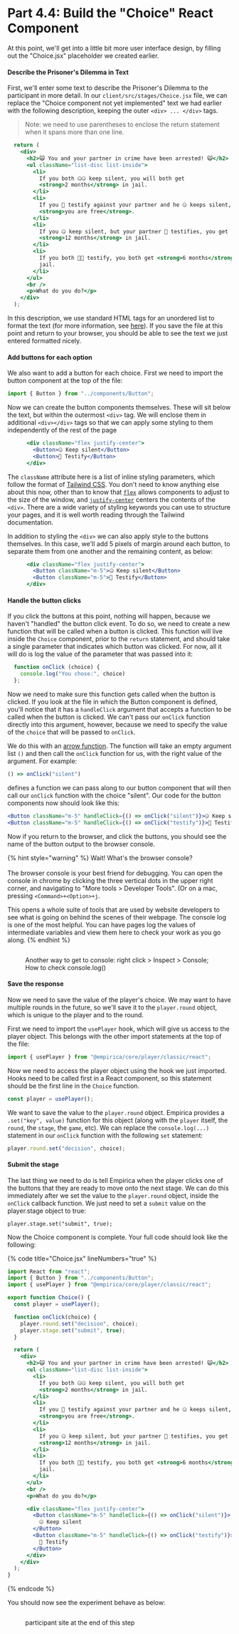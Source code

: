 # Part 4.4: Build the "Choice" React Component

At this point, we'll get into a little bit more user interface design, by filling out the "Choice.jsx" placeholder we created earlier.&#x20;

#### Describe the Prisoner's Dilemma in Text

First, we'll enter some text to describe the Prisoner's Dilemma to the participant in more detail. In our `client/src/stages/Choice.jsx` file, we can replace the  "Choice component not yet implemented" text we had earlier with the following description, keeping the outer `<div> ... </div>` tags.&#x20;

> Note: we need to use parentheses to enclose the return statement when it spans more than one line.

```jsx
  return (
    <div>
      <h2>🙀 You and your partner in crime have been arrested! 🙀</h2>
      <ul className="list-disc list-inside">
        <li>
          If you both 🤐🤐 keep silent, you will both get
          <strong>2 months</strong> in jail.
        </li>
        <li>
          If you 📣 testify against your partner and he 🤐 keeps silent,
          <strong>you are free</strong>.
        </li>
        <li>
          If you 🤐 keep silent, but your partner 📣 testifies, you get 
          <strong>12 months</strong> in jail.
        </li>
        <li>
          If you both 📣📣 testify, you both get <strong>6 months</strong> in
          jail.
        </li>
      </ul>
      <br />
      <p>What do you do?</p>
    </div>
  );

```

In this description, we use standard HTML tags for an unordered list to format the text (for more information, see [here](https://www.w3schools.com/html/default.asp)). If you save the file at this point and return to your browser, you should be able to see the text we just entered formatted nicely.

#### Add buttons for each option

We also want to add a button for each choice. First we need to import the button component at the top of the file:

```jsx
import { Button } from "../components/Button";
```

Now we can create the button components themselves. These will sit below the text, but within the outermost `<div>` tag. We will enclose them in additional `<div></div>` tags so that we can apply some styling to them independently of the rest of the page

```jsx
      <div className="flex justify-center">
        <Button>🤐 Keep silent</Button>
        <Button>📣 Testify</Button>
      </div>
```

The `className` attribute here is a list of inline styling parameters, which follow the format of [Tailwind CSS](https://tailwindcss.com/). You don't need to know anything else about this now, other than to know that [`flex`](https://tailwindcss.com/docs/flex) allows components to adjust to the size of the window, and [`justify-center`](https://tailwindcss.com/docs/justify-content#center) centers the contents of the `<div>`. There are a wide variety of styling keywords you can use to structure your pages, and it is well worth reading through the Tailwind documentation.

In addition to styling the `<div>` we can also apply style to the buttons themselves. In this case, we'll add 5 pixels of margin around each button, to separate them from one another and the remaining content, as below:

```jsx
      <div className="flex justify-center">
        <Button className="m-5">🤐 Keep silent</Button>
        <Button className="m-5">📣 Testify</Button>
      </div>
```

#### Handle the button clicks

If you click the buttons at this point, nothing will happen, because we haven't "handled" the button click event. To do so, we need to create a new function that will be called when a button is clicked. This function will live inside the `Choice` component, prior to the `return` statement, and should take a single parameter that indicates which button was clicked. For now, all it will do is log the value of the parameter that was passed into it:

```javascript
  function onClick (choice) {
    console.log("You chose:", choice)
  };
```

Now we need to make sure this function gets called when the button is clicked. If you look at the file in which the Button component is defined, you'll notice that it has a `handleClick` argument that accepts a function to be called when the button is clicked. We can't pass our `onClick` function directly into this argument, however, because we need to specify the value of the `choice` that will be passed to `onClick`.&#x20;

We do this with an [arrow function](https://javascript.info/arrow-functions-basics). The function will take an empty argument list `()` and then call the `onClick` function for us, with the right value of the argument. For example:

```javascript
() => onClick("silent")
```

defines a function we can pass along to our button component that will then call our `onClick` function with the choice "silent". Our code for the button components now should look like this:

```jsx
<Button className="m-5" handleClick={() => onClick("silent")}>🤐 Keep silent</Button>
<Button className="m-5" handleClick={() => onClick("testify")}>📣 Testify</Button>
```

Now if you return to the browser, and click the buttons, you should see the name of the button output to the browser console.

{% hint style="warning" %}
Wait! What's the browser console?\
\
The browser console is your best friend for debugging. You can open the console in chrome by clicking the three vertical dots in the upper right corner, and navigating to "More tools > Developer Tools". (Or on a mac, pressing `<Command>+<Option>+j`.

This opens a whole suite of tools that are used by website developers to see what is going on behind the scenes of their webpage. The console log is one of the most helpful. You can have pages log the values of intermediate variables and view them here to check your work as you go along.
{% endhint %}

<figure><img src="../../../.gitbook/assets/ezgif-4-fef297066e.gif" alt=""><figcaption><p>Another way to get to console: right click > Inspect > Console; How to check console.log()</p></figcaption></figure>

#### Save the response

Now we need to save the value of the player's choice. We may want to have multiple rounds in the future, so we'll save it to the `player.round` object, which is unique to the player and to the round.&#x20;

First we need to import the `usePlayer` hook, which will give us access to the player object. This belongs with the other import statements at the top of the file:

```jsx
import { usePlayer } from "@empirica/core/player/classic/react";
```

Now we need to access the player object using the hook we just imported. Hooks need to be called first in a React component, so this statement should be the first line in the `Choice` function.&#x20;

```jsx
const player = usePlayer();
```

We want to save the value to the `player.round` object. Empirica provides a `.set("key", value)` function for this object (along with the `player` itself, the `round`, the `stage`, the `game`, etc). We can replace the `console.log(...)` statement in our `onClick` function with the following `set` statement:

```jsx
player.round.set("decision", choice);
```

#### Submit the stage

The last thing we need to do is tell Empirica when the player clicks one of the buttons that they are ready to move onto the next stage. We can do this immediately after we set the value to the `player.round` object, inside the `onClick` callback function. We just need to set a `submit` value on the player.stage object to true:

```
player.stage.set("submit", true);
```

Now the Choice component is complete. Your full code should look like the following:

{% code title="Choice.jsx" lineNumbers="true" %}
```jsx
import React from "react";
import { Button } from "../components/Button";
import { usePlayer } from "@empirica/core/player/classic/react";

export function Choice() {
  const player = usePlayer();

  function onClick(choice) {
    player.round.set("decision", choice);
    player.stage.set("submit", true);
  }

  return (
    <div>
      <h2>🙀 You and your partner in crime have been arrested! 🙀</h2>
      <ul className="list-disc list-inside">
        <li>
          If you both 🤐🤐 keep silent, you will both get
          <strong>2 months</strong> in jail.
        </li>
        <li>
          If you 📣 testify against your partner and he 🤐 keeps silent,
          <strong>you are free</strong>.
        </li>
        <li>
          If you 🤐 keep silent, but your partner 📣 testifies, you get
          <strong>12 months</strong> in jail.
        </li>
        <li>
          If you both 📣📣 testify, you both get <strong>6 months</strong> in
          jail.
        </li>
      </ul>
      <br />
      <p>What do you do?</p>

      <div className="flex justify-center">
        <Button className="m-5" handleClick={() => onClick("silent")}>
          🤐 Keep silent
        </Button>
        <Button className="m-5" handleClick={() => onClick("testify")}>
          📣 Testify
        </Button>
      </div>
    </div>
  );
}

```
{% endcode %}

You should now see the experiment behave as below:

<figure><img src="../../../.gitbook/assets/ezgif-3-3a3e2f4d0f.gif" alt=""><figcaption><p>participant site at the end of this step</p></figcaption></figure>
